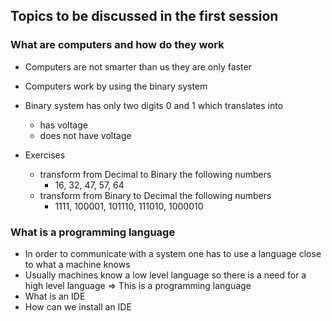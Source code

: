 ## Topics to be discussed in the first session

### What are computers and how do they work
- Computers are not smarter than us they are only faster
- Computers work by using the binary system
- Binary system has only two digits 0 and 1 which translates into
    - has voltage
    - does not have voltage

- Exercises 
    - transform from Decimal to Binary the following numbers
        - 16, 32, 47, 57, 64
    - transform from Binary to Decimal the following numbers
        - 1111, 100001, 101110, 111010, 1000010

### What is a programming language
- In order to communicate with a system one has to use a language close to what a machine knows
- Usually machines know a low level language so there is a need for a high level language => This is a programming language
- What is an IDE
- How can we install an IDE